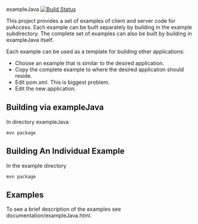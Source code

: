 exampleJava   [![Build Status](https://travis-ci.org/epics-base/exampleJava.svg?branch=master)](https://travis-ci.org/epics-base/exampleJava)

This project provides a set of examples of client and server code for pvAccess.
Each example can be built separately by building in the example subdirectory.
The complete set of examples can also be built by building in exampleJava itself.

Each example can be used as a template for building other applications:

* Choose an example that is similar to the desired application.
* Copy the complete example to where the desired application should reside.
* Edit pom.xml. This is biggest problem.
* Edit the new application.


## Building via exampleJava

In directory exampleJava

    mvn package


## Building An Individual Example

In the example directory

    mvn package


## Examples

To see a brief description of the examples see documentation/exampleJava.html.
